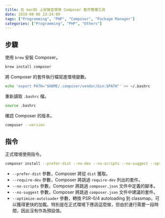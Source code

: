 ```yaml
---
title: 在 macOS 上安裝並使用 Composer 套件管理工具
date: 2019-08-06 23:24:09
tags: ["Programming", "PHP", "Composer", "Package Manager"]
categories: ["Programming", "PHP", "Others"]
---
```


## 步驟

使用 `brew` 安裝 Composer。

```bash
brew install composer
```

將 Composer 的套件執行檔寫進環境變數。

```bash
echo 'export PATH="$HOME/.composer/vendor/bin:$PATH"' >> ~/.bashrc
```

重新讀取 `.bashrc` 檔。

```bash
source .bashrc
```

確認 Composer 的版本。

```bash
composer --version
```

## 指令

正式環境使用指令。

```bash
composer install --prefer-dist --no-dev --no-scripts --no-suggest --optimize-autoloader
```

- `--prefer-dist` 參數，Composer 將從 `dist` 獲取。
- `--require-dev` 參數，Composer 將跳過 `require-dev` 列出的套件。
- `--no-scripts` 參數，Composer 將跳過 `composer.json` 文件中定義的腳本。
- `--no-suggest` 參數，Composer 將跳過 `composer.json` 文件中建議的套件。
- `--optimize-autoloader` 參數，轉換 PSR-0/4 autoloading 到 classmap，可以獲得更快的加載。特別是在正式環境下應該這麼做，但由於運行需要一段時間，因此沒有作為預設值。

